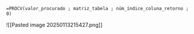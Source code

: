 `=PROCV(valor_procurado ; matriz_tabela ; núm_índice_coluna_retorno ; 0)`

![[Pasted image 20250113215427.png]]